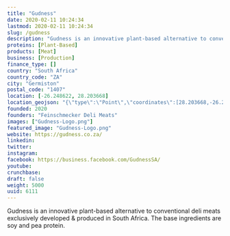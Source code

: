 ```yaml
---
title: "Gudness"
date: 2020-02-11 10:24:34
lastmod: 2020-02-11 10:24:34
slug: /gudness
description: "Gudness is an innovative plant-based alternative to conventional deli meats exclusively developed & produced in South Africa. The base ingredients are soy and pea protein."
proteins: [Plant-Based]
products: [Meat]
business: [Production]
finance_type: []
country: "South Africa"
country_code: "ZA"
city: "Germiston"
postal_code: "1407"
location: [-26.248622, 28.203668]
location_geojson: "{\"type\":\"Point\",\"coordinates\":[28.203668,-26.248622]}"
founded: 2020
founders: "Feinschmecker Deli Meats"
images: ["Gudness-Logo.png"]
featured_image: "Gudness-Logo.png"
website: https://gudness.co.za/
linkedin: 
twitter: 
instagram: 
facebook: https://business.facebook.com/GudnessSA/
youtube: 
crunchbase: 
draft: false
weight: 5000
uuid: 6111
---
```

Gudness is an innovative plant-based alternative to conventional deli meats exclusively developed & produced in South Africa. The base ingredients are soy and pea protein.
